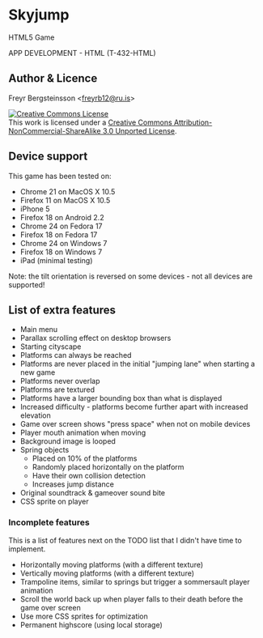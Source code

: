 # Skyjump

HTML5 Game

APP DEVELOPMENT - HTML (T-432-HTML)

## Author & Licence
 Freyr Bergsteinsson <<freyrb12@ru.is>>

<a rel="license" href="http://creativecommons.org/licenses/by-nc-sa/3.0/deed.en_US"><img alt="Creative Commons License" style="border-width:0" src="http://i.creativecommons.org/l/by-nc-sa/3.0/88x31.png" /></a><br />This work is licensed under a <a rel="license" href="http://creativecommons.org/licenses/by-nc-sa/3.0/deed.en_US">Creative Commons Attribution-NonCommercial-ShareAlike 3.0 Unported License</a>.

## Device support

This game has been tested on:

- Chrome 21 on MacOS X 10.5
- Firefox 11 on MacOS X 10.5
- iPhone 5
- Firefox 18 on Android 2.2
- Chrome 24 on Fedora 17
- Firefox 18 on Fedora 17
- Chrome 24 on Windows 7
- Firefox 18 on Windows 7
- iPad (minimal testing)

Note: the tilt orientation is reversed on some devices - not all devices are supported!

## List of extra features

- Main menu
- Parallax scrolling effect on desktop browsers
- Starting cityscape
- Platforms can always be reached
- Platforms are never placed in the initial "jumping lane" when starting a new game
- Platforms never overlap
- Platforms are textured
- Platforms have a larger bounding box than what is displayed
- Increased difficulty - platforms become further apart with increased elevation
- Game over screen shows "press space" when not on mobile devices
- Player mouth animation when moving
- Background image is looped
- Spring objects
  - Placed on 10% of the platforms
  - Randomly placed horizontally on the platform
  - Have their own collision detection
  - Increases jump distance
- Original soundtrack & gameover sound bite
- CSS sprite on player

### Incomplete features

This is a list of features next on the TODO list that I didn't have time to implement.

- Horizontally moving platforms (with a different texture)
- Vertically moving platforms (with a different texture)
- Trampoline items, similar to springs but trigger a sommersault player animation
- Scroll the world back up when player falls to their death before the game over screen
- Use more CSS sprites for optimization
- Permanent highscore (using local storage)
